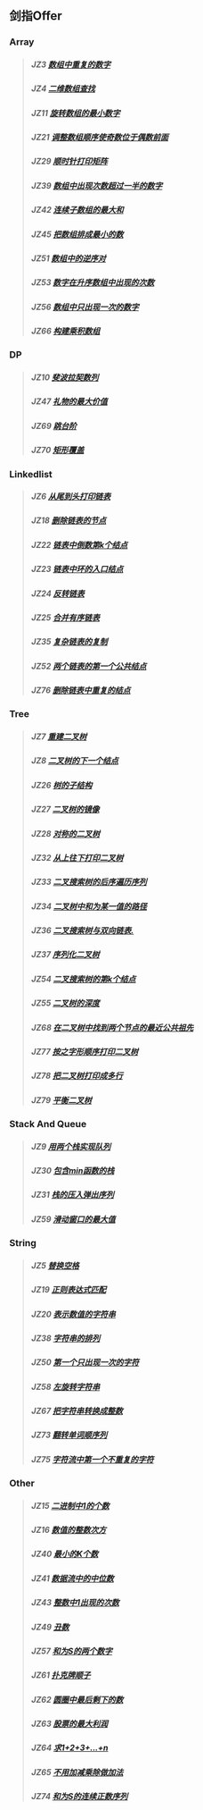 ## 剑指Offer

### Array
> ##### JZ3  [数组中重复的数字](./array/003-数组中重复的数字.py)
> ##### JZ4  [二维数组查找](./array/004-二维数组查找.py)
> ##### JZ11 [旋转数组的最小数字](./array/011-旋转数组的最小数字.py)
> ##### JZ21 [调整数组顺序使奇数位于偶数前面](./array/021-调整数组顺序使奇数位于偶数前面.py)
> ##### JZ29 [顺时针打印矩阵](./array/029-顺时针打印矩阵.py)
> ##### JZ39 [数组中出现次数超过一半的数字](./array/039-数组中出现次数超过一半的数字.py)
> ##### JZ42 [连续子数组的最大和](./array/042-连续子数组的最大和.py)
> ##### JZ45 [把数组排成最小的数](./array/045-把数组排成最小的数.py)
> ##### JZ51 [数组中的逆序对](./array/051-数组中的逆序对.py)
> ##### JZ53 [数字在升序数组中出现的次数](./array/053-数字在升序数组中出现的次数.py)
> ##### JZ56 [数组中只出现一次的数字](./array/056-数组中只出现一次的数字.py)
> ##### JZ66 [构建乘积数组](./array/066-构建乘积数组.py)

### DP
> ##### JZ10 [斐波拉契数列](./dp/010-斐波拉契数列.py)
> ##### JZ47 [礼物的最大价值](./dp/047-礼物的最大价值.py)
> ##### JZ69 [跳台阶](./dp/069-跳台阶.py)
> ##### JZ70 [矩形覆盖](./dp/070-矩形覆盖.py)

### Linkedlist
> ##### JZ6  [从尾到头打印链表](./linkedlist/006-从尾到头打印链表.py)
> ##### JZ18 [删除链表的节点](./linkedlist/018-删除链表的节点.py)
> ##### JZ22 [链表中倒数第k个结点](./linkedlist/022-链表中倒数第k个结点.py)
> ##### JZ23 [链表中环的入口结点](./linkedlist/023-链表中环的入口结点.py)
> ##### JZ24 [反转链表](./linkedlist/024-反转链表.py)
> ##### JZ25 [合并有序链表](./linkedlist/025-合并有序链表.py)
> ##### JZ35 [复杂链表的复制](./linkedlist/035-复杂链表的复制.py)
> ##### JZ52 [两个链表的第一个公共结点](./linkedlist/052-两个链表的第一个公共结点.py)
> ##### JZ76 [删除链表中重复的结点](./linkedlist/076-删除链表中重复的结点.py)

### Tree
> ##### JZ7  [重建二叉树](./tree/007-重建二叉树.py)
> ##### JZ8  [二叉树的下一个结点](./tree/008-二叉树的下一个结点.py)
> ##### JZ26 [树的子结构](./tree/026-树的子结构.py)
> ##### JZ27 [二叉树的镜像](./tree/027-二叉树的镜像.py)
> ##### JZ28 [对称的二叉树](./tree/028-对称的二叉树.py)
> ##### JZ32 [从上往下打印二叉树](./tree/032-从上往下打印二叉树.py)
> ##### JZ33 [二叉搜索树的后序遍历序列](./tree/033-二叉搜索树的后序遍历序列.py)
> ##### JZ34 [二叉树中和为某一值的路径](./tree/034-二叉树中和为某一值的路径.py)
> ##### JZ36 [二叉搜索树与双向链表.](./tree/036-二叉搜索树与双向链表.py)
> ##### JZ37 [序列化二叉树](./tree/037-序列化二叉树.py)
> ##### JZ54 [二叉搜索树的第k个结点](./tree/054-二叉搜索树的第k个结点.py)
> ##### JZ55 [二叉树的深度](./tree/055-二叉树的深度.py)
> ##### JZ68 [在二叉树中找到两个节点的最近公共祖先](./tree/068-在二叉树中找到两个节点的最近公共祖先.py)
> ##### JZ77 [按之字形顺序打印二叉树](./tree/077-按之字形顺序打印二叉树.py)
> ##### JZ78 [把二叉树打印成多行](./tree/078-把二叉树打印成多行.py)
> ##### JZ79 [平衡二叉树](./tree/079-平衡二叉树.py)

### Stack And Queue
> ##### JZ9  [用两个栈实现队列](./stack_queue/009-用两个栈实现队列.py)
> ##### JZ30 [包含min函数的栈](./stack_queue/030-包含min函数的栈.py)
> ##### JZ31 [栈的压入弹出序列](./stack_queue/031-栈的压入弹出序列.py)
> ##### JZ59 [滑动窗口的最大值](./stack_queue/059-滑动窗口的最大值.py)

### String
> ##### JZ5  [替换空格](./stack_queue/005-替换空格.py)
> ##### JZ19 [正则表达式匹配](./stack_queue/019-正则表达式匹配.py)
> ##### JZ20 [表示数值的字符串](./stack_queue/020-表示数值的字符串.py)
> ##### JZ38 [字符串的排列](./stack_queue/038-字符串的排列.py)
> ##### JZ50 [第一个只出现一次的字符](./stack_queue/050-第一个只出现一次的字符.py)
> ##### JZ58 [左旋转字符串](./stack_queue/058-左旋转字符串.py)
> ##### JZ67 [把字符串转换成整数](./stack_queue/067-把字符串转换成整数.py)
> ##### JZ73 [翻转单词顺序列](./stack_queue/073-翻转单词顺序列.py)
> ##### JZ75 [字符流中第一个不重复的字符](./stack_queue/075-字符流中第一个不重复的字符.py)

### Other
> ##### JZ15 [二进制中1的个数](./other/015-二进制中1的个数.py)
> ##### JZ16 [数值的整数次方](./other/016-数值的整数次方.py)
> ##### JZ40 [最小的K个数](./other/040-最小的K个数.py)
> ##### JZ41 [数据流中的中位数](./other/041-数据流中的中位数.py)
> ##### JZ43 [整数中1出现的次数](./other/043-整数中1出现的次数.py)
> ##### JZ49 [丑数](./other/049-丑数.py)
> ##### JZ57 [和为S的两个数字](./other/057-和为S的两个数字.py)
> ##### JZ61 [扑克牌顺子](./other/061-扑克牌顺子.py)
> ##### JZ62 [圆圈中最后剩下的数](./other/062-圆圈中最后剩下的数.py)
> ##### JZ63 [股票的最大利润](./othr/063-股票的最大利润.py)
> ##### JZ64 [求1+2+3+...+n](./other/064-求1+2+3+...+n.py)
> ##### JZ65 [不用加减乘除做加法](./other/065-不用加减乘除做加法.py)
> ##### JZ74 [和为S的连续正数序列](./other/074-和为S的连续正数序列.py)
